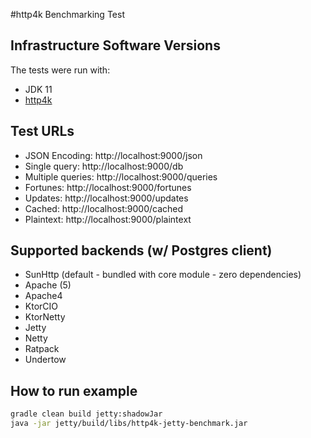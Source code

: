 #http4k Benchmarking Test

## Infrastructure Software Versions
The tests were run with:

* JDK 11
* [http4k](https://http4k.org)

## Test URLs
- JSON Encoding: http://localhost:9000/json
- Single query: http://localhost:9000/db
- Multiple queries: http://localhost:9000/queries
- Fortunes: http://localhost:9000/fortunes
- Updates: http://localhost:9000/updates
- Cached: http://localhost:9000/cached
- Plaintext: http://localhost:9000/plaintext

## Supported backends (w/ Postgres client)
- SunHttp (default - bundled with core module - zero dependencies)
- Apache (5)
- Apache4
- KtorCIO
- KtorNetty
- Jetty
- Netty
- Ratpack
- Undertow

## How to run example
```bash
gradle clean build jetty:shadowJar
java -jar jetty/build/libs/http4k-jetty-benchmark.jar
```
